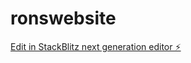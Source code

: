# ronswebsite

[Edit in StackBlitz next generation editor ⚡️](https://stackblitz.com/~/github.com/IAMRonHIT/ronswebsite)